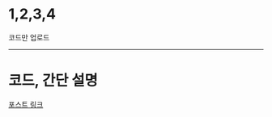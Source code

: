 # 1,2,3,4

코드만 업로드

-----------------------------

# 코드, 간단 설명

[포스트 링크](https://hongjeseong.github.io/sb/)
